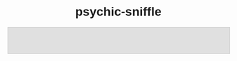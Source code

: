 # psychic-sniffle

<!DOCTYPE html>
<html lang="en">
<head>
  <meta charset="UTF-8">
  <meta name="viewport" content="width=device-width, initial-scale=1.0">
  <title>Christmas Calendar</title>
  <style>
    body {
      font-family: 'Arial', sans-serif;
      text-align: center;
      margin: 20px;
    }

    .calendar {
      display: grid;
      grid-template-columns: repeat(4, 1fr);
      gap: 10px;
      max-width: 600px;
      margin: 0 auto;
    }

    .day {
      width: 100%;
      height: 60px;
      background-color: #e0e0e0;
      border: 1px solid #ccc;
      display: flex;
      align-items: center;
      justify-content: center;
      cursor: pointer;
    }

    .day:hover {
      background-color: #d1d1d1;
    }

    .day.opened {
      background-color: #f0f0f0;
      border: 1px solid #999;
    }
  </style>
</head>
<body>

<div class="calendar">
  <!-- You can use PHP or JavaScript to dynamically generate the calendar boxes -->
  <?php for ($i = 1; $i <= 24; $i++) { ?>
    <div class="day" onclick="openDoor(<?php echo $i; ?>)"><?php echo $i; ?></div>
  <?php } ?>
</div>

<script>
  function openDoor(day) {
    var door = document.querySelector('.calendar .day:nth-child(' + day + ')');
    door.classList.add('opened');
    // You can add additional logic here, such as showing a special message or image for each day
  }
</script>

</body>
</html>
